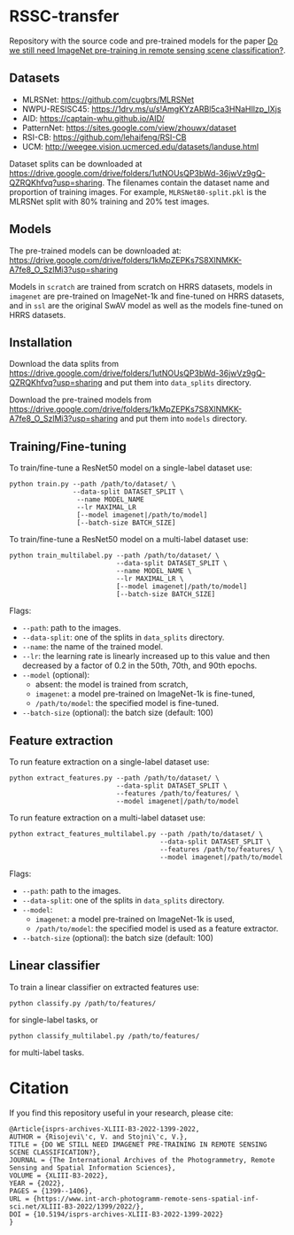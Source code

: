 # RSSC-transfer
Repository with the source code and pre-trained models for the paper [Do we still need ImageNet pre-training in remote sensing scene classification?](https://arxiv.org/abs/2111.03690).

## Datasets

+ MLRSNet: https://github.com/cugbrs/MLRSNet
+ NWPU-RESISC45: https://1drv.ms/u/s!AmgKYzARBl5ca3HNaHIlzp_IXjs
+ AID: https://captain-whu.github.io/AID/
+ PatternNet: https://sites.google.com/view/zhouwx/dataset
+ RSI-CB: https://github.com/lehaifeng/RSI-CB
+ UCM: http://weegee.vision.ucmerced.edu/datasets/landuse.html

Dataset splits can be downloaded at https://drive.google.com/drive/folders/1utNOUsQP3bWd-36jwVz9gQ-QZRQKhfvq?usp=sharing. The filenames contain the dataset name and proportion of training images. For example, `MLRSNet80-split.pkl` is the MLRSNet split with 80% training and 20% test images.

## Models
The pre-trained models can be downloaded at: https://drive.google.com/drive/folders/1kMpZEPKs7S8XlNMKK-A7fe8_O_SzlMi3?usp=sharing

Models in `scratch` are trained from scratch on HRRS datasets, models in `imagenet` are pre-trained on ImageNet-1k and fine-tuned on HRRS datasets, and in `ssl` are the original SwAV model as well as the models fine-tuned on HRRS datasets. 

## Installation
Download the data splits from https://drive.google.com/drive/folders/1utNOUsQP3bWd-36jwVz9gQ-QZRQKhfvq?usp=sharing and put them into `data_splits` directory.

Download the pre-trained models from https://drive.google.com/drive/folders/1kMpZEPKs7S8XlNMKK-A7fe8_O_SzlMi3?usp=sharing and put them into `models` directory.

## Training/Fine-tuning
To train/fine-tune a ResNet50 model on a single-label dataset use:

```
python train.py --path /path/to/dataset/ \
                --data-split DATASET_SPLIT \
                 --name MODEL_NAME 
                 --lr MAXIMAL_LR 
                 [--model imagenet|/path/to/model]
                 [--batch-size BATCH_SIZE]
```

To train/fine-tune a ResNet50 model on a multi-label dataset use:

```
python train_multilabel.py --path /path/to/dataset/ \
                           --data-split DATASET_SPLIT \
                           --name MODEL_NAME \
                           --lr MAXIMAL_LR \
                           [--model imagenet|/path/to/model]
                           [--batch-size BATCH_SIZE]
```

Flags:
+ `--path`: path to the images.
+ `--data-split`: one of the splits in `data_splits` directory.
+ `--name`: the name of the trained model.
+ `--lr`: the learning rate is linearly increased up to this value and then decreased by a factor of 0.2 in the 50th, 70th, and 90th epochs.
+ `--model` (optional): 
  - absent: the model is trained from scratch, 
  - `imagenet`: a model pre-trained on ImageNet-1k is fine-tuned, 
  - `/path/to/model`: the specified model is fine-tuned.
+ `--batch-size` (optional): the batch size (default: 100)

## Feature extraction
To run feature extraction on a single-label dataset use:

```
python extract_features.py --path /path/to/dataset/ \
                           --data-split DATASET_SPLIT \
                           --features /path/to/features/ \
                           --model imagenet|/path/to/model
```                           

To run feature extraction on a multi-label dataset use:

```
python extract_features_multilabel.py --path /path/to/dataset/ \
                                      --data-split DATASET_SPLIT \
                                      --features /path/to/features/ \ 
                                      --model imagenet|/path/to/model
```                                      

Flags:
+ `--path`: path to the images.
+ `--data-split`: one of the splits in `data_splits` directory.
+ `--model`: 
  - `imagenet`: a model pre-trained on ImageNet-1k is used, 
  - `/path/to/model`: the specified model is used as a feature extractor.
+ `--batch-size` (optional): the batch size (default: 100)

## Linear classifier

To train a linear classifier on extracted features use:

`python classify.py /path/to/features/`

for single-label tasks, or

`python classify_multilabel.py /path/to/features/`

for multi-label tasks.

# Citation

If you find this repository useful in your research, please cite:

```
@Article{isprs-archives-XLIII-B3-2022-1399-2022,
AUTHOR = {Risojevi\'c, V. and Stojni\'c, V.},
TITLE = {DO WE STILL NEED IMAGENET PRE-TRAINING IN REMOTE SENSING SCENE CLASSIFICATION?},
JOURNAL = {The International Archives of the Photogrammetry, Remote Sensing and Spatial Information Sciences},
VOLUME = {XLIII-B3-2022},
YEAR = {2022},
PAGES = {1399--1406},
URL = {https://www.int-arch-photogramm-remote-sens-spatial-inf-sci.net/XLIII-B3-2022/1399/2022/},
DOI = {10.5194/isprs-archives-XLIII-B3-2022-1399-2022}
}
```